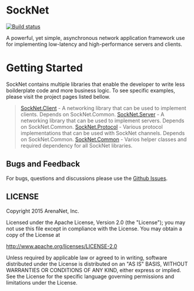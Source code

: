 SockNet
=====
[![Build status](https://ci.appveyor.com/api/projects/status/ygnc2qccn8mm5aqt?svg=true)](https://ci.appveyor.com/project/elvirb/socknet)

A powerful, yet simple, asynchronous network application framework use for implementing low-latency and high-performance servers and clients.

Getting Started
==========

SockNet contains multiple libraries that enable the developer to write less boilderplate code and more business logic. To see specific examples, please visit the project pages listed bellow.

>[SockNet.Client](https://github.com/arenanet/socknet/tree/master/SockNet.Client) - A networking library that can be used to implement clients. Depends on SockNet.Common.
>[SockNet.Server](https://github.com/arenanet/socknet/tree/master/SockNet.Server) - A networking library that can be used to implement servers. Depends on SockNet.Common.
>[SockNet.Protocol](https://github.com/arenanet/socknet/tree/master/SockNet.Protocol) - Various protocol implementations that can be used with SockNet channels. Depends on SockNet.Common.
>[SockNet.Common](https://github.com/arenanet/socknet/tree/master/SockNet.Common) - Varios helper classes and required dependency for all SockNet libraries.

## Bugs and Feedback

For bugs, questions and discussions please use the [Github Issues](https://github.com/ArenaNet/SockNet/issues).

## LICENSE

Copyright 2015 ArenaNet, Inc.

Licensed under the Apache License, Version 2.0 (the "License");
you may not use this file except in compliance with the License.
You may obtain a copy of the License at

<http://www.apache.org/licenses/LICENSE-2.0>

Unless required by applicable law or agreed to in writing, software
distributed under the License is distributed on an "AS IS" BASIS,
WITHOUT WARRANTIES OR CONDITIONS OF ANY KIND, either express or implied.
See the License for the specific language governing permissions and
limitations under the License.